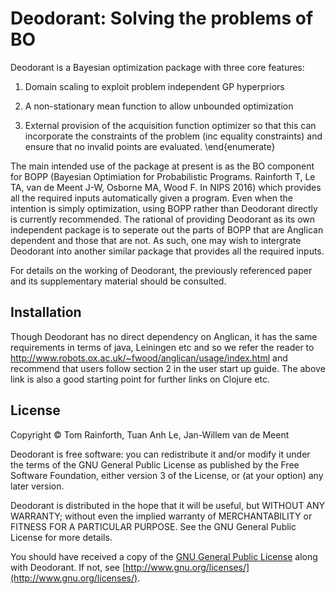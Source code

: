 # Deodorant: Solving the problems of BO

Deodorant is a Bayesian optimization package with three core features:

1. Domain scaling to exploit problem independent GP hyperpriors

2. A non-stationary mean function to allow unbounded optimization

3. External provision of the acquisition function optimizer so that this can incorporate the constraints of the problem (inc equality constraints) and ensure that no invalid points are evaluated.
\end{enumerate}
  
The main intended use of the package at present is as the BO component for BOPP (Bayesian Optimiation for Probabilistic Programs. Rainforth T, Le TA,
  van de Meent J-W, Osborne MA, Wood F. In NIPS 2016) which provides all the
  required inputs automatically given a program.  Even when the intention is
  simply optimization, using BOPP rather than Deodorant directly is currently
  recommended.  The rational of providing Deodorant as its own independent
  package is to seperate out the parts of BOPP that are Anglican dependent and
  those that are not.  As such, one may wish to intergrate Deodorant into
  another similar package that provides all the required inputs.
  
  For details on the working of Deodorant, the previously referenced paper and
  its supplementary material should be consulted.
  
## Installation ##
  
Though Deodorant has no direct dependency on Anglican, it has the same requirements in terms
of java, Leiningen etc and so we refer the reader to http://www.robots.ox.ac.uk/~fwood/anglican/usage/index.html
and recommend that users follow section 2 in the user start up guide.  The above link is also a good starting
point for further links on Clojure etc.

## License ##

Copyright © Tom Rainforth, Tuan Anh Le, Jan-Willem van de Meent

Deodorant is free software: you can redistribute it and/or modify
it under the terms of the GNU General Public License as published by
the Free Software Foundation, either version 3 of the License, or
(at your option) any later version.

Deodorant is distributed in the hope that it will be useful,
but WITHOUT ANY WARRANTY; without even the implied warranty of
MERCHANTABILITY or FITNESS FOR A PARTICULAR PURPOSE.  See the
GNU General Public License for more details.

You should have received a copy of the [GNU General Public License](gpl-3.0.txt) along with Deodorant.  If not, see [http://www.gnu.org/licenses/](http://www.gnu.org/licenses/).
